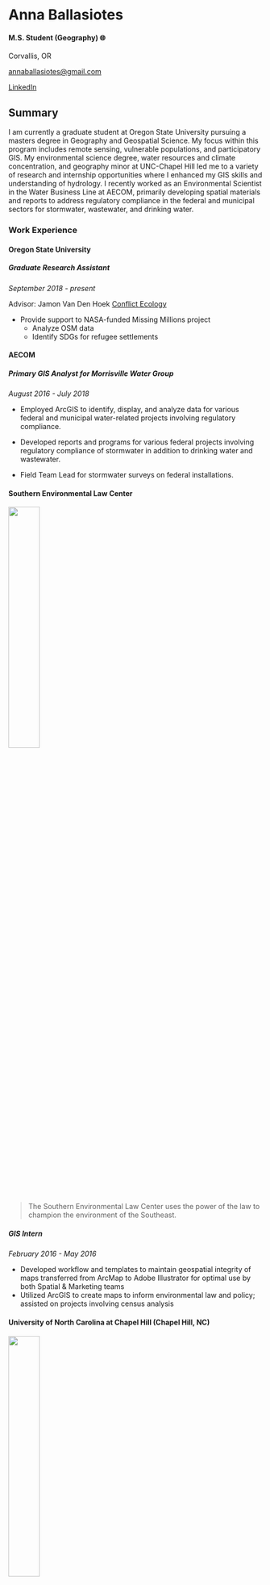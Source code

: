 # Anna Ballasiotes

#### M.S. Student (Geography) :globe_with_meridians:

Corvallis, OR

annaballasiotes@gmail.com

[LinkedIn](http://www.linkedin.com/in/anna-ballasiotes)

## Summary

I am currently a graduate student at Oregon State University pursuing a masters degree in Geography and Geospatial Science. My focus within this program includes remote sensing, vulnerable populations, and participatory GIS. My environmental science degree, water resources and climate concentration, and geography minor at UNC-Chapel Hill led me to a variety of research and internship opportunities where I enhanced my GIS skills and understanding of hydrology. I recently worked as an Environmental Scientist in the Water Business Line at AECOM, primarily developing spatial materials and reports to address regulatory compliance in the federal and municipal sectors for stormwater, wastewater, and drinking water.

### Work Experience

#### Oregon State University
##### Graduate Research Assistant
_September 2018 - present_

Advisor: Jamon Van Den Hoek [Conflict Ecology](http://conflict-ecology.org/)

- Provide support to NASA-funded Missing Millions project
    - Analyze OSM data
    - Identify SDGs for refugee settlements

#### AECOM
##### Primary GIS Analyst for Morrisville Water Group
_August 2016 - July 2018_

- Employed ArcGIS to identify, display, and analyze data for various federal and municipal water-related projects involving regulatory compliance.

- Developed reports and programs for various federal projects involving regulatory compliance of stormwater in addition to drinking water and wastewater.

- Field Team Lead for stormwater surveys on federal installations.

#### Southern Environmental Law Center
<img src = "https://www.southernenvironment.org/assets/images/next-30-website-logo@2x.png" width = "35%" />

>The Southern Environmental Law Center uses the power of the law
>to champion the environment of the Southeast.
##### GIS Intern
_February 2016 - May 2016_
- Developed workflow and templates to maintain geospatial integrity of maps transferred from ArcMap to Adobe Illustrator for optimal use by both Spatial & Marketing teams
- Utilized ArcGIS to create maps to inform environmental law and policy; assisted on projects involving census analysis

#### University of North Carolina at Chapel Hill (Chapel Hill, NC)
<img src = "https://www.cs.unc.edu/xcms/wpfiles/resources/UNC_logo_542_png.png" width = "35%" />

##### Research Assistant :droplet:
_May 2016 - June 2016_

- Employ ArcGIS & R to map and quantify spatial and temporal patterns of nutrient export at the Hydrologic Unit Code 12 watershed scale in the NC Coastal Plain
- Identify key watersheds for best management practice implementation through the Regional Conservation Partnership Program led by Environmental Defense Fund

##### Residential Advisor
_August 2013 - December 2014_
- Facilitated and maintained RA-resident and resident-resident communication and relationship.
- Created and maintained a positive residential living environment.
- Managed social media accounts and publicity for the community.


###### Education
School | Year | Studies
------ | ---- | -------
UNC Chapel Hill | 2012 - 2016 | Environmental Science (B.S)
University of Copenhagen | Spring 2015 | Geoinformatics and Natural Resources
Oregon State University | 2018 - present | Geography (M.S.)
